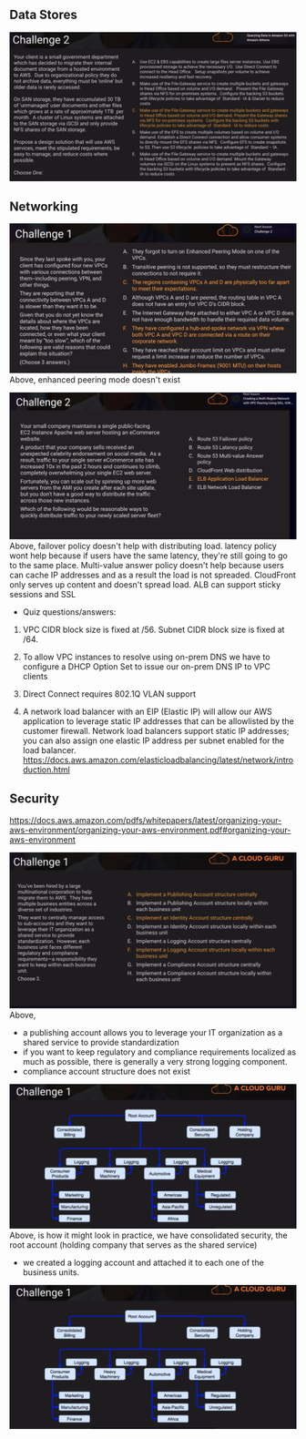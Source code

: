 ## Data Stores
![alt text](challenge2.png)

## Networking
![alt text](networking_challenge1.png)
Above, enhanced peering mode doesn't exist

![alt text](networking_challenge2.png)
Above, failover policy doesn't help with distributing load. latency policy wont help because if users have the same latency, they're still going to go to the same place. Multi-value answer policy doesn't help because users can cache IP addresses and as a result the load is not spreaded. CloudFront only serves up content and doesn't spread load. ALB can support sticky sessions and SSL

- Quiz questions/answers:

1. VPC CIDR block size is fixed at /56. Subnet CIDR block size is fixed at /64.

2. To allow VPC instances to resolve using on-prem DNS we have to configure a DHCP Option Set to issue our on-prem DNS IP to VPC clients

3. Direct Connect requires 802.1Q VLAN support

4. A network load balancer with an EIP (Elastic IP) will allow our AWS application to leverage static IP addresses that can be allowlisted by the customer firewall. Network load balancers support static IP addresses; you can also assign one elastic IP address per subnet enabled for the load balancer. https://docs.aws.amazon.com/elasticloadbalancing/latest/network/introduction.html

## Security

https://docs.aws.amazon.com/pdfs/whitepapers/latest/organizing-your-aws-environment/organizing-your-aws-environment.pdf#organizing-your-aws-environment

![alt text](security_challenge1.png)
Above, 
- a publishing account allows you to leverage your IT organization as a shared service to provide standardization
- if you want to keep regulatory and compliance requirements localized as much as possible, there is generally a very strong logging component.
- compliance account structure does not exist


![alt text](security_challenge1b.png)
Above,
 is how it might look in practice, we have consolidated security, the root account (holding company that serves as the shared service)
 - we created a logging account and attached it to each one of the business units.

![alt text](security_challenge1b.png)

